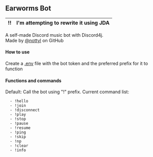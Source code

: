## Earworms Bot

| :bangbang: | I'm attempting to rewrite it using JDA |
| :--------: | :---------------------------------------------------------------------------------------------------------------------------------------------------------------------- |

A self-made Discord music bot with Discord4j. \
Made by [@nottyl](https://www.github.com/nottyl) on GitHub
#### How to use
Create a [.env](https://github.com/cdimascio/dotenv-java) file with the bot token and the preferred prefix for it to function 
#### Functions and commands
Default: Call the bot using "!" prefix.
Current command list:
```
  - !hello
  - !join
  - !disconnect
  - !play
  - !stop
  - !pause
  - !resume
  - !ping
  - !skip
  - !np
  - !clear
  - !info
```

